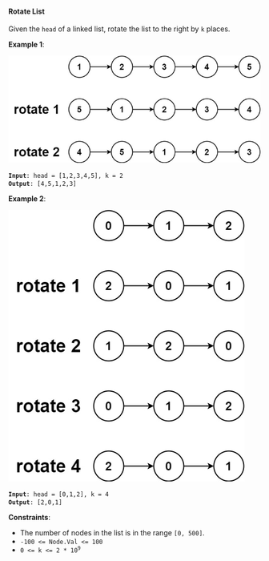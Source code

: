 #### Rotate List
Given the `head` of a linked list, rotate the list to the right by `k` places.

**Example 1**:

![](example_1.jpg)
<pre><code><b>Input</b>: head = [1,2,3,4,5], k = 2
<b>Output</b>: [4,5,1,2,3]
</code></pre>

**Example 2**:

![](example_2.jpg)
<pre><code><b>Input</b>: head = [0,1,2], k = 4
<b>Output</b>: [2,0,1]
</code></pre>

**Constraints**:
-   The number of nodes in the list is in the range  `[0, 500]`.
-  `-100 <= Node.Val <= 100`
- <code>0 <= k <= 2 * 10<sup>9</sup></code>
